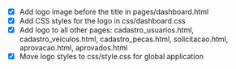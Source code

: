 - [x] Add logo image before the title in pages/dashboard.html
- [x] Add CSS styles for the logo in css/dashboard.css
- [x] Add logo to all other pages: cadastro_usuarios.html, cadastro_veiculos.html, cadastro_pecas.html, solicitacao.html, aprovacao.html, aprovados.html
- [x] Move logo styles to css/style.css for global application
